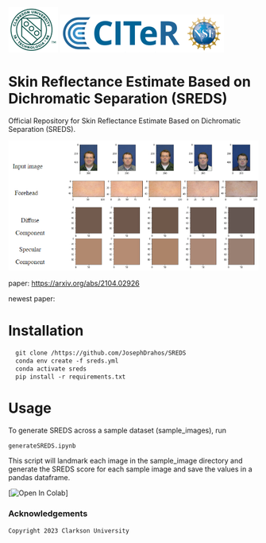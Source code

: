 ![Teaser image](readme_images/Clogo.png)
![Teaser image](readme_images//CITeR-logo.png)

# Skin Reflectance Estimate Based on Dichromatic Separation (SREDS)

Official Repository for Skin Reflectance Estimate Based on Dichromatic Separation (SREDS).

![Teaser image](readme_images//image9.png)


paper: https://arxiv.org/abs/2104.02926

newest paper:

# Installation

```
  git clone /https://github.com/JosephDrahos/SREDS
  conda env create -f sreds.yml
  conda activate sreds
  pip install -r requirements.txt
```

# Usage

To generate SREDS across a sample dataset (sample_images), run 
```
generateSREDS.ipynb
```

This script will landmark each image in the sample_image directory and generate the SREDS score for each sample image and save the values in a pandas dataframe. 


[![Open In Colab]()]

### Acknowledgements
```sh
Copyright 2023 Clarkson University
```
